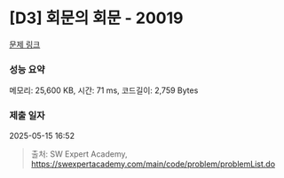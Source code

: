 # [D3] 회문의 회문 - 20019 

[문제 링크](https://swexpertacademy.com/main/code/problem/problemDetail.do?contestProbId=AY2hjCWKbykDFATh) 

### 성능 요약

메모리: 25,600 KB, 시간: 71 ms, 코드길이: 2,759 Bytes

### 제출 일자

2025-05-15 16:52



> 출처: SW Expert Academy, https://swexpertacademy.com/main/code/problem/problemList.do